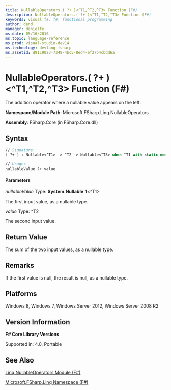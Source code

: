 ```yaml
---
title: NullableOperators.( ?+ )<^T1,^T2,^T3> Function (F#)
description: NullableOperators.( ?+ )<^T1,^T2,^T3> Function (F#)
keywords: visual f#, f#, functional programming
author: dend
manager: danielfe
ms.date: 05/16/2016
ms.topic: language-reference
ms.prod: visual-studio-dev14
ms.technology: devlang-fsharp
ms.assetid: d91c9023-7349-4bc5-8ed4-ef27b4cbdd6a
---
```


# NullableOperators.( ?+ )<^T1,^T2,^T3> Function (F#)

The addition operator where a nullable value appears on the left.

**Namespace/Module Path**: Microsoft.FSharp.Linq.NullableOperators

**Assembly**: FSharp.Core (in FSharp.Core.dll)


## Syntax

```fsharp
// Signature:
( ?+ ) : Nullable<^T1> -> ^T2 -> Nullable<^T3> when ^T1 with static member (+) and ^T1 : (new : unit ->  ^T1) and ^T1 : struct and ^T1 :> ValueType and ^T2 with static member (+) and ^T3 : (new : unit ->  ^T3) and ^T3 : struct and ^T3 :> ValueType

// Usage:
nullableValue ?+ value
```

#### Parameters
*nullableValue*
Type: **System.Nullable&#96;1**&lt;^T1&gt;


The first input value, as a nullable type.


*value*
Type: ^T2


The second input value.

## Return Value
The sum of the two input values, as a nullable type.


## Remarks
If the first value is null, the result is null, as a nullable type.


## Platforms
Windows 8, Windows 7, Windows Server 2012, Windows Server 2008 R2


## Version Information
**F# Core Library Versions**

Supported in: 4.0, Portable

## See Also
[Linq.NullableOperators Module &#40;F&#35;&#41;](Linq.NullableOperators-Module-%5BFSharp%5D.md)

[Microsoft.FSharp.Linq Namespace &#40;F&#35;&#41;](Microsoft.FSharp.Linq-Namespace-%5BFSharp%5D.md)
